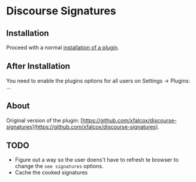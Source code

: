 # Discourse Signatures

## Installation

Proceed with a normal [installation of a plugin](https://meta.discourse.org/t/install-a-plugin/19157?u=falco).


## After Installation

You need to enable the plugins options for all users on Settings -> Plugins: ...


## About

Original version of the plugin: [https://github.com/xfalcox/discourse-signatures](https://github.com/xfalcox/discourse-signatures).

## TODO

- Figure out a way so the user doens't have to refresh te browser to change the `see signatures` options.
- Cache the cooked signatures
